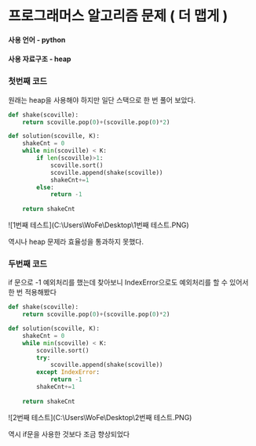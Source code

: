 # 프로그래머스 알고리즘 문제 ( 더 맵게 )

#### 사용 언어 - python

#### 사용 자료구조 - heap



### 첫번째 코드

원래는 heap을 사용해야 하지만 일단 스택으로 한 번 풀어 보았다.

``` python
def shake(scoville):
    return scoville.pop(0)+(scoville.pop(0)*2)

def solution(scoville, K):
    shakeCnt = 0
    while min(scoville) < K:
        if len(scoville)>1:
            scoville.sort()
            scoville.append(shake(scoville))
            shakeCnt+=1
        else:
            return -1
        
    return shakeCnt
```



![1번째 테스트](C:\Users\WoFe\Desktop\1번째 테스트.PNG)

역시나 heap 문제라 효율성을 통과하지 못했다.



### 두번째 코드

if 문으로 -1 예외처리를 했는데 찾아보니 IndexError으로도 예외처리를 할 수 있어서 한 번 적용해봤다

``` python
def shake(scoville):
    return scoville.pop(0)+(scoville.pop(0)*2)

def solution(scoville, K):
    shakeCnt = 0
    while min(scoville) < K:
        scoville.sort()
        try:
            scoville.append(shake(scoville))
        except IndexError:
            return -1
        shakeCnt+=1
        
    return shakeCnt
```



![2번째 테스트](C:\Users\WoFe\Desktop\2번째 테스트.PNG)

역시 if문을 사용한 것보다 조금 향상되었다




